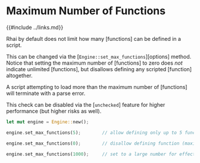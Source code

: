 Maximum Number of Functions
===========================

{{#include ../links.md}}

Rhai by default does not limit how many [functions] can be defined in a script.

This can be changed via the [`Engine::set_max_functions`][options] method. Notice that setting the
maximum number of [functions] to zero does _not_ indicate unlimited [functions], but disallows
defining any scripted [function] altogether.

A script attempting to load more than the maximum number of [functions] will terminate with a parse error.

This check can be disabled via the [`unchecked`] feature for higher performance (but higher risks as well).

```rust
let mut engine = Engine::new();

engine.set_max_functions(5);        // allow defining only up to 5 functions

engine.set_max_functions(0);        // disallow defining function (maximum = zero)

engine.set_max_functions(1000);     // set to a large number for effectively unlimited functions
```
